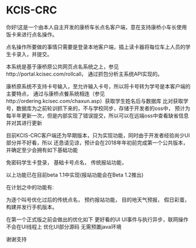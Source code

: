 # KCIS-CRC

你好!这是一个由本人自主开发的康桥车长点名客户端，意在支持康桥小车长使用饭卡来进行点名操作。

点名操作所要做的事情只需要是登录本地客户端，插上读卡器将每位车上人员的学生卡录入，并提交。

本系统是基于康桥原公共网页点名系统之上，参见http://portal.kcisec.com/rollcall，
通过抓包分析主系统API实现的。

康桥原系统不支持卡号输入，至允许输入卡号，所以将卡号转为学号是本客户端的主要特点，
通过与康桥点餐系统相连（参见http://ordering.kcisec.com/chaxun.asp）获取学生姓名后与数据库
比对获取学号，数据库为之前轮训抓下来的，不与学校同步，存储于开发者的oss中，
预计为每半年更新一次，但是内部实现了错误提交，所以可以在远端oss中查看缺省信息并对其进行更新

目前KCIS-CRC客户端还为早期版本，只为实现功能，同时由于开发者经验尚少UI部分并不好看，所以
还恳请见谅，预计会在2018年年初前完成第一个公共版本，并确定至少会拥有如下基础功能

免密码学生卡登录，
基础卡号点名，
传统报站功能，

以上功能已在目前beta 1.1中实现(报站功能会在Beta 1.2推出)

在计划之中的功能有:

为逐个叫号优化过后的传统点名，
预约报站功能，
目的地天气预报，
假日彩蛋，
构建并发行手机版本。


在第一个正式版之前会做出的优化如下
更好看的UI
UI事件与执行异步，联网操作不会在UI线程上
优化UI部分源码
无需预置java环境


谢谢支持
